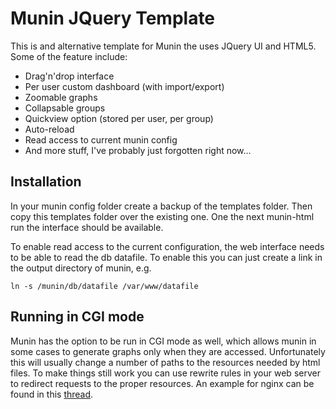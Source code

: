 # Munin JQuery Template

This is and alternative template for Munin the uses JQuery UI and HTML5.
Some of the feature include:
* Drag'n'drop interface
* Per user custom dashboard (with import/export)
* Zoomable graphs
* Collapsable groups
* Quickview option (stored per user, per group)
* Auto-reload
* Read access to current munin config
* And more stuff, I've probably just forgotten right now...

## Installation

In your munin config folder create a backup of the templates folder.
Then copy this templates folder over the existing one.
One the next munin-html run the interface should be available.

To enable read access to the current configuration, the web interface needs to be able to read the db datafile. To enable this you can just create a link in the output directory of munin, e.g.

	ln -s /munin/db/datafile /var/www/datafile


## Running in CGI mode

Munin has the option to be run in CGI mode as well, which allows munin in some cases to generate graphs only when they are accessed. 
Unfortunately this will usually change a number of paths to the resources needed by html files. 
To make things still work you can use rewrite rules in your web server to redirect requests to the proper resources.
An example for nginx can be found in this [thread](https://github.com/mallocator/Munin-JQuery-Template/issues/1#issuecomment-25678388).
